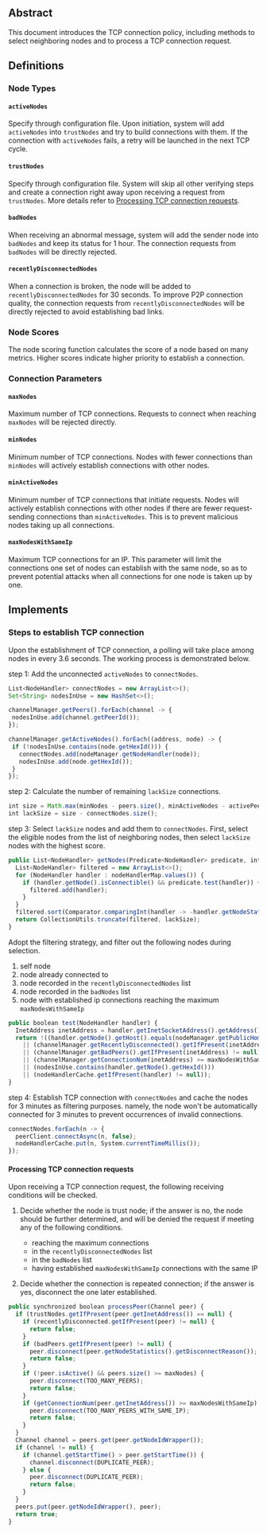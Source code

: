 ## Abstract
This document introduces the TCP connection policy, including methods to select neighboring nodes and to process a TCP connection request.

## Definitions

### Node Types

#### `activeNodes`
Specify through configuration file. Upon initiation, system will add `activeNodes` into `trustNodes` and try to build connections with them. If the connection with `activeNodes` fails, a retry will be launched in the next TCP cycle.

#### `trustNodes` 
Specify through configuration file. System will skip all other verifying steps and create a connection right away upon receiving a request from `trustNodes`. More details refer to [Processing TCP connection requests](#processing-tcp-connection-requests).

#### `badNodes`
When receiving an abnormal message, system will add the sender node into `badNodes` and keep its status for 1 hour. The connection requests from `badNodes` will be directly rejected.

#### `recentlyDisconnectedNodes`
When a connection is broken, the node will be added to `recentlyDisconnectedNodes` for 30 seconds. To improve P2P connection quality, the connection requests from `recentlyDisconnectedNodes` will be directly rejected to avoid establishing bad links.

### Node Scores
The node scoring function calculates the score of a node based on many metrics. Higher scores indicate higher priority to establish a connection.

### Connection Parameters

#### `maxNodes` 
Maximum number of TCP connections. Requests to connect when reaching `maxNodes` will be rejected directly.

####  `minNodes` 
Minimum number of TCP connections. Nodes with fewer connections than `minNodes` will actively establish connections with other nodes.

####  `minActiveNodes` 
Minimum number of TCP connections that initiate requests. Nodes will actively establish connections with other nodes if there are fewer request-sending connections than `minActiveNodes`. This is to prevent malicious nodes taking up all connections.

####  `maxNodesWithSameIp` 
Maximum TCP connections for an IP. This parameter will limit the connections one set of nodes can establish with the same node, so as to prevent potential attacks when all connections for one node is taken up by one.

## Implements

### Steps to establish TCP connection

Upon the establishment of TCP connection, a polling will take place among nodes in every 3.6 seconds. The working process is demonstrated below.

step 1: Add the unconnected `activeNodes` to `connectNodes`.
```typescript
List<NodeHandler> connectNodes = new ArrayList<>();
Set<String> nodesInUse = new HashSet<>();

channelManager.getPeers().forEach(channel -> {
 nodesInUse.add(channel.getPeerId());
});

channelManager.getActiveNodes().forEach((address, node) -> {
 if (!nodesInUse.contains(node.getHexId())) {
   connectNodes.add(nodeManager.getNodeHandler(node));
   nodesInUse.add(node.getHexId());
 }
});
```

step 2: Calculate the number of remaining `lackSize` connections.
```typescript
int size = Math.max(minNodes - peers.size(), minActiveNodes - activePeers.get()));
int lackSize = size - connectNodes.size();
```

step 3: Select `lackSize` nodes and add them to `connectNodes`. First, select the eligible nodes from the list of neighboring nodes, then select `lackSize` nodes with the highest score.
```typescript
public List<NodeHandler> getNodes(Predicate<NodeHandler> predicate, int lackSize) { 
  List<NodeHandler> filtered = new ArrayList<>(); 
  for (NodeHandler handler : nodeHandlerMap.values()) { 
    if (handler.getNode().isConnectible() && predicate.test(handler)) { 
      filtered.add(handler); 
    }
  } 
  filtered.sort(Comparator.comparingInt(handler -> -handler.getNodeStatistics().getReputation())); 
  return CollectionUtils.truncate(filtered, lackSize); 
}
```

Adopt the filtering strategy, and filter out the following nodes during selection.
1. self node
2. node already connected to
3. node recorded in the `recentlyDisconnectedNodes` list
4. node recorded in the `badNodes` list
5. node with established ip connections reaching the maximum `maxNodesWithSameIp`
```typescript
public boolean test(NodeHandler handler) { 
  InetAddress inetAddress = handler.getInetSocketAddress().getAddress(); 
  return !((handler.getNode().getHost().equals(nodeManager.getPublicHomeNode().getHost()) && handler.getNode().getPort() == nodeManager.getPublicHomeNode().getPort()) 
    || (channelManager.getRecentlyDisconnected().getIfPresent(inetAddress) != null) 
    || (channelManager.getBadPeers().getIfPresent(inetAddress) != null) 
    || (channelManager.getConnectionNum(inetAddress) >= maxNodesWithSameIp) 
    || (nodesInUse.contains(handler.getNode().getHexId())) 
    || (nodeHandlerCache.getIfPresent(handler) != null)); 
}
```

step 4: Establish TCP connection with `connectNodes` and cache the nodes for 3 minutes as filtering purposes. namely, the node won't be automatically connected for 3 minutes to prevent occurrences of invalid connections.
```typescript
connectNodes.forEach(n -> {
  peerClient.connectAsync(n, false);
  nodeHandlerCache.put(n, System.currentTimeMillis());
});
```

#### Processing TCP connection requests

Upon receiving a TCP connection request, the following receiving conditions will be checked.
 1. Decide whether the node is trust node; if the answer is no, the node should be further determined, and will be denied the request if meeting any of the following conditions.
	 - reaching the maximum connections
	 - in the `recentlyDisconnectedNodes` list
	 - in the `badNodes` list
	 - having established `maxNodesWithSameIp` connections with the same IP
  
 2. Decide whether the connection is repeated connection; if the answer is yes, disconnect the one later established.
```typescript
public synchronized boolean processPeer(Channel peer) { 
  if (trustNodes.getIfPresent(peer.getInetAddress()) == null) { 
    if (recentlyDisconnected.getIfPresent(peer) != null) { 
      return false; 
    } 
    if (badPeers.getIfPresent(peer) != null) { 
      peer.disconnect(peer.getNodeStatistics().getDisconnectReason()); 
      return false; 
    } 
    if (!peer.isActive() && peers.size() >= maxNodes) { 
      peer.disconnect(TOO_MANY_PEERS); 
      return false; 
    } 
    if (getConnectionNum(peer.getInetAddress()) >= maxNodesWithSameIp) { 
      peer.disconnect(TOO_MANY_PEERS_WITH_SAME_IP); 
      return false; 
    } 
  } 
  Channel channel = peers.get(peer.getNodeIdWrapper()); 
  if (channel != null) { 
    if (channel.getStartTime() > peer.getStartTime()) { 
      channel.disconnect(DUPLICATE_PEER); 
    } else { 
      peer.disconnect(DUPLICATE_PEER); 
      return false; 
    } 
  } 
  peers.put(peer.getNodeIdWrapper(), peer); 
  return true; 
}
```
